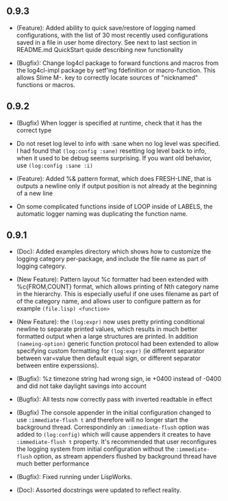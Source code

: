 ## 0.9.3

* (Feature): Added ability to quick save/restore of logging named
  configurations, with the list of 30 most recently used
  configurations saved in a file in user home directory. See next to
  last section in README.md QuickStart quide describing new
  functionality

* (Bugfix): Change log4cl package to forward functions and macros from the
  log4cl-impl package by setf'ing fdefinition or macro-function. This allows
  Slime M-. key to correctly locate sources of "nicknamed" functions or macros.

## 0.9.2
* (Bugfix) When logger is specified at runtime, check that it has the correct type

* Do not reset log level to info with :sane when no log level was
  specified. I had found that `(log:config :sane)` resetting log level
  back to info, when it used to be debug seems surprising. If you want
  old behavior, use `(log:config :sane :i)`

* (Feature): Added %& pattern format, which does FRESH-LINE, that is
  outputs a newline only if output position is not already at the
  beginning of a new line

* On some complicated functions inside of LOOP inside of LABELS, the
  automatic logger naming was duplicating the function name.

## 0.9.1

* (Doc): Added examples directory which shows how to customize the
  logging category per-package, and include the file name as part of
  logging category.

* (New Feature): Pattern layout %c formatter had been extended with
  %c{FROM,COUNT} format, which allows printing of Nth category name in
  the hierarchy. This is especially useful if one uses filename as
  part of of the category name, and allows user to configure pattern
  as for example `(file.lisp) <function>`

* (New Feature): the `(log:expr)` now uses pretty printing conditional
  newline to separate printed values, which results in much better
  formatted output when a large structures are printed. In addition
  `(nameing-option)` generic function protocol had been extended to
  allow specifying custom formatting for `(log:expr)` (ie different
  separator between var=value then default equal sign, or different
  separator between entire experssions).

* (Bugfix): %z timezone string had wrong sign, ie +0400 instead of -0400
  and did not take daylight savings into account

* (Bugfix): All tests now correctly pass with inverted readtable in
  effect

* (Bugfix) The console appender in the initial configuration changed
  to use `:immediate-flush t` and therefore will no longer start the
  background thread. Correspondinly an `:immediate-flush` option was
  added to `(log:config)` which will cause appenders it creates to
  have `:immediate-flush t` property. It's recommended that user
  reconfigures the logging system from initial configuration without
  the `:immediate-flush` option, as stream appenders flushed by
  background thread have much better performance

* (Bugfix): Fixed running under LispWorks.

* (Doc): Assorted docstrings were updated to reflect reality.
